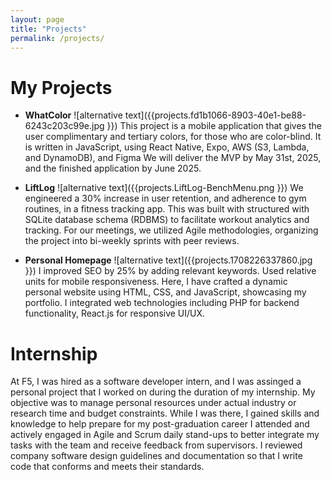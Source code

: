 ```yaml
---
layout: page
title: "Projects"
permalink: /projects/
---
```


# My Projects

- **WhatColor**
  ![alternative text]({{projects.fd1b1066-8903-40e1-be88-6243c203c99e.jpg }})
  This project is a mobile application that gives the user complimentary and tertiary colors, for those who are color-blind.
  It is written in JavaScript, using React Native, Expo, AWS (S3, Lambda, and DynamoDB), and Figma
  We will deliver the MVP by May 31st, 2025, and the finished application by June 2025.

- **LiftLog**
  ![alternative text]({{projects.LiftLog-BenchMenu.png }})
  We engineered a 30% increase in user retention, and adherence to gym routines, in a fitness tracking app.
  This was built with structured with SQLite database schema (RDBMS) to facilitate workout analytics and tracking.
  For our meetings, we utilized Agile methodologies, organizing the project into bi-weekly sprints with peer reviews.

- **Personal Homepage**
  ![alternative text]({{projects.1708226337860.jpg }})
  I improved SEO by 25% by adding relevant keywords. Used relative units for mobile responsiveness. 
  Here, I have crafted a dynamic personal website using HTML, CSS, and JavaScript, showcasing my portfolio.
  I integrated web technologies including PHP for backend functionality, React.js for responsive UI/UX.
  
# Internship
  At F5, I was hired as a software developer intern, and I was assinged a personal project that I worked on during the duration of my internship.
  My objective was to manage personal resources under actual industry or research time and budget constraints.
  While I was there, I gained skills and knowledge to help prepare for my post-graduation career
  I attended and actively engaged in Agile and Scrum daily stand-ups to better integrate my tasks with the team and receive feedback from supervisors.
  I reviewed company software design guidelines and documentation so that I write code that conforms and meets their standards.
